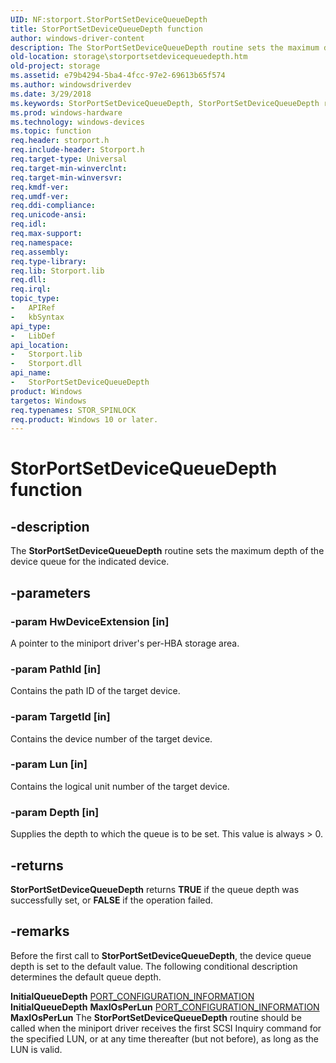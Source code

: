 ```yaml
---
UID: NF:storport.StorPortSetDeviceQueueDepth
title: StorPortSetDeviceQueueDepth function
author: windows-driver-content
description: The StorPortSetDeviceQueueDepth routine sets the maximum depth of the device queue for the indicated device.
old-location: storage\storportsetdevicequeuedepth.htm
old-project: storage
ms.assetid: e79b4294-5ba4-4fcc-97e2-69613b65f574
ms.author: windowsdriverdev
ms.date: 3/29/2018
ms.keywords: StorPortSetDeviceQueueDepth, StorPortSetDeviceQueueDepth routine [Storage Devices], storage.storportsetdevicequeuedepth, storport/StorPortSetDeviceQueueDepth, storprt_1f3e0e5d-fa3e-4314-aa0a-4d8494c78fb2.xml
ms.prod: windows-hardware
ms.technology: windows-devices
ms.topic: function
req.header: storport.h
req.include-header: Storport.h
req.target-type: Universal
req.target-min-winverclnt: 
req.target-min-winversvr: 
req.kmdf-ver: 
req.umdf-ver: 
req.ddi-compliance: 
req.unicode-ansi: 
req.idl: 
req.max-support: 
req.namespace: 
req.assembly: 
req.type-library: 
req.lib: Storport.lib
req.dll: 
req.irql: 
topic_type:
-	APIRef
-	kbSyntax
api_type:
-	LibDef
api_location:
-	Storport.lib
-	Storport.dll
api_name:
-	StorPortSetDeviceQueueDepth
product: Windows
targetos: Windows
req.typenames: STOR_SPINLOCK
req.product: Windows 10 or later.
---
```


# StorPortSetDeviceQueueDepth function


## -description


The <b>StorPortSetDeviceQueueDepth</b> routine sets the maximum depth of the device queue for the indicated device. 


## -parameters




### -param HwDeviceExtension [in]

A pointer to the miniport driver's per-HBA storage area. 


### -param PathId [in]

Contains the path ID of the target device. 


### -param TargetId [in]

Contains the device number of the target device. 


### -param Lun [in]

Contains the logical unit number of the target device. 


### -param Depth [in]

Supplies the depth to which the queue is to be set. This value is always &gt; 0.


## -returns



<b>StorPortSetDeviceQueueDepth</b> returns <b>TRUE</b> if the queue depth was successfully set, or <b>FALSE</b> if the operation failed. 




## -remarks



Before the first call to <b>StorPortSetDeviceQueueDepth</b>, the device queue depth is set to the default value. The following conditional description determines the default queue depth.

<b>InitialQueueDepth</b>
<a href="https://msdn.microsoft.com/library/windows/hardware/ff567785">PORT_CONFIGURATION_INFORMATION</a>
<b>InitialQueueDepth</b>
<b>MaxIOsPerLun</b>
<a href="https://msdn.microsoft.com/library/windows/hardware/ff567785">PORT_CONFIGURATION_INFORMATION</a>
<b>MaxIOsPerLun</b>
The <b>StorPortSetDeviceQueueDepth</b> routine should be called when the miniport driver receives the first SCSI Inquiry command for the specified LUN, or at any time thereafter (but not before), as long as the LUN is valid.



